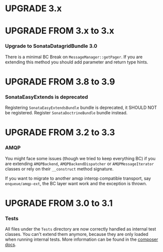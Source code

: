 UPGRADE 3.x
===========

UPGRADE FROM 3.x to 3.x
=======================

### Upgrade to SonataDatagridBundle 3.0

There is a minimal BC Break on `MessageManager::getPager`. If you are extending this method you should add parameter and return type hints.

UPGRADE FROM 3.8 to 3.9
=======================

### SonataEasyExtends is deprecated

Registering `SonataEasyExtendsBundle` bundle is deprecated, it SHOULD NOT be registered.
Register `SonataDoctrineBundle` bundle instead.

UPGRADE FROM 3.2 to 3.3
=======================

### AMQP

You might face some issues (though we tried to keep everything BC) if you are extending `AMQPBackend`, `AMQPBackendDispatcher` or `AMQPMessageIterator` classes
or rely on their `__construct` method signature.

If you want to migrate to another amqp interop compatible transport, say `enqueue/amqp-ext`, the BC layer want work and the exception is thrown.

UPGRADE FROM 3.0 to 3.1
=======================

### Tests

All files under the ``Tests`` directory are now correctly handled as internal test classes.
You can't extend them anymore, because they are only loaded when running internal tests.
More information can be found in the [composer docs](https://getcomposer.org/doc/04-schema.md#autoload-dev).
